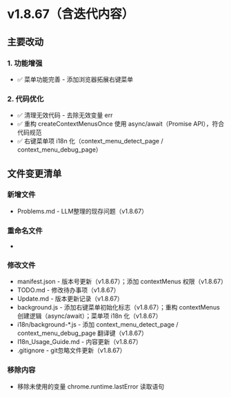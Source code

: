 # v1.8.67（含迭代内容）

## 主要改动

### 1. 功能增强

- ✅ 菜单功能完善 - 添加浏览器拓展右键菜单

### 2. 代码优化

- ✅ 清理无效代码 - 去除无效变量 err
- ✅ 重构 createContextMenusOnce 使用 async/await（Promise API），符合代码规范
- ✅ 右键菜单项 i18n 化（context_menu_detect_page / context_menu_debug_page）

## 文件变更清单

### 新增文件

- Problems.md - LLM整理的现存问题（v1.8.67）

### 重命名文件

- 

### 修改文件

- manifest.json - 版本号更新（v1.8.67）；添加 contextMenus 权限（v1.8.67）
- TODO.md - 修改待办事项（v1.8.67）
- Update.md - 版本更新记录（v1.8.67）
- background.js - 添加右键菜单初始化标志（v1.8.67）；重构 contextMenus 创建逻辑（async/await）；菜单项 i18n 化（v1.8.67）
- i18n/background-*.js - 添加 context_menu_detect_page / context_menu_debug_page 翻译键（v1.8.67）
- I18n_Usage_Guide.md - 内容更新（v1.8.67）
- .gitignore - git忽略文件更新（v1.8.67）

### 移除内容

- 移除未使用的变量 chrome.runtime.lastError 读取语句